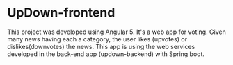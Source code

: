 # UpDown-frontend

This project was developed using Angular 5. It's a web app for voting. Given many news having each a category, the user likes (upvotes) or dislikes(downvotes) the news. This app is using the web services developed in the back-end app (updown-backend) with Spring boot.

